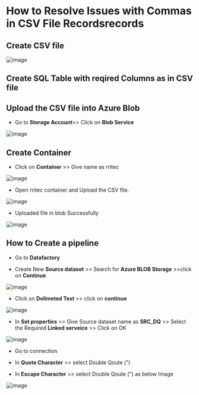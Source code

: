 # How to Resolve Issues with Commas in CSV File Recordsrecords

## Create CSV file 
![image](https://github.com/rritec/Cloud-Data-Engineering/assets/20516321/c957f5eb-e1a5-4d0c-95c6-1363ccc9692f)

## Create SQL Table with reqired Columns as in CSV file


## Upload the CSV file into Azure Blob

- Go to **Storage Account**>> Click on **Blob Service**

![image](https://github.com/rritec/Cloud-Data-Engineering/assets/20516321/d32fae77-b8de-4374-8daf-0efa3ac03d5a)

## Create Container

- Click on **Container** >> Give name as rritec
  
![image](https://github.com/rritec/Cloud-Data-Engineering/assets/20516321/e253a5bf-0ced-41b3-94e4-5df327e22146)

- Open rritec container and Upload the CSV file.
  
![image](https://github.com/rritec/Cloud-Data-Engineering/assets/20516321/d52a94b2-ffe3-452a-bead-36d1ebd52783)

- Uploaded file in blob Successfully
  
![image](https://github.com/rritec/Cloud-Data-Engineering/assets/20516321/c749c97c-7c3e-4373-a0fb-7cc59cf83a33)

## How to Create a pipeline

 - Go to **Datafactory**
   
 - Create New **Source dataset** >> Search for **Azure BLOB Storage** >>click on **Continue**
   
![image](https://github.com/rritec/Cloud-Data-Engineering/assets/20516321/c1ac7b8a-08e3-4100-aaac-fc093d8452be)

- Click on **Delimeted Text** >> click on **continue**
  
![image](https://github.com/rritec/Cloud-Data-Engineering/assets/20516321/9611e69a-6a68-4bd2-b187-a0aa8e3361cc)

- In **Set properties** >> Give Source dataset name as **SRC_DQ** >> Select the Required **Linked serveice** >> Click on OK
  
![image](https://github.com/rritec/Cloud-Data-Engineering/assets/20516321/bfca6b46-be31-4635-8b1e-6b5eddd2f0af)
- Go to connection
  
- In **Quote Character** >> select Double Qoute (")
  
- In **Escape Character** >> select Double Qoute (") as below Image
  
![image](https://github.com/rritec/Cloud-Data-Engineering/assets/20516321/82964d95-af53-48ba-93f9-c50e43ae77fc)

















